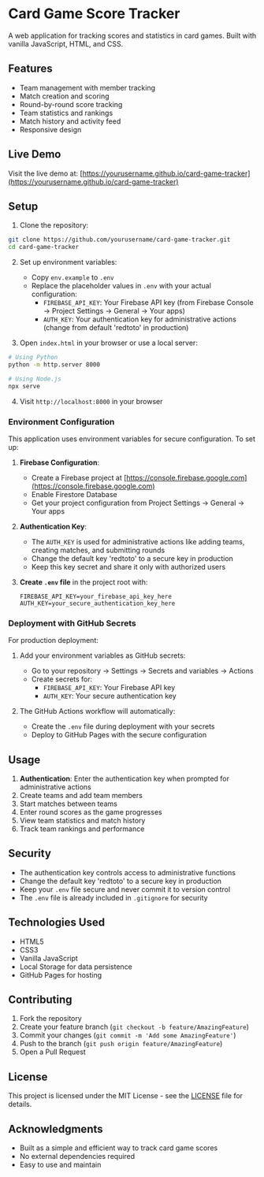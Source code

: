 # Card Game Score Tracker

A web application for tracking scores and statistics in card games. Built with vanilla JavaScript, HTML, and CSS.

## Features

- Team management with member tracking
- Match creation and scoring
- Round-by-round score tracking
- Team statistics and rankings
- Match history and activity feed
- Responsive design

## Live Demo

Visit the live demo at: [https://yourusername.github.io/card-game-tracker](https://yourusername.github.io/card-game-tracker)

## Setup

1. Clone the repository:
```bash
git clone https://github.com/yourusername/card-game-tracker.git
cd card-game-tracker
```

2. Set up environment variables:
   - Copy `env.example` to `.env`
   - Replace the placeholder values in `.env` with your actual configuration:
     - `FIREBASE_API_KEY`: Your Firebase API key (from Firebase Console → Project Settings → General → Your apps)
     - `AUTH_KEY`: Your authentication key for administrative actions (change from default 'redtoto' in production)

3. Open `index.html` in your browser or use a local server:
```bash
# Using Python
python -m http.server 8000

# Using Node.js
npx serve
```

4. Visit `http://localhost:8000` in your browser

### Environment Configuration

This application uses environment variables for secure configuration. To set up:

1. **Firebase Configuration**:
   - Create a Firebase project at [https://console.firebase.google.com](https://console.firebase.google.com)
   - Enable Firestore Database
   - Get your project configuration from Project Settings → General → Your apps

2. **Authentication Key**:
   - The `AUTH_KEY` is used for administrative actions like adding teams, creating matches, and submitting rounds
   - Change the default key 'redtoto' to a secure key in production
   - Keep this key secret and share it only with authorized users

3. **Create `.env` file** in the project root with:
   ```
   FIREBASE_API_KEY=your_firebase_api_key_here
   AUTH_KEY=your_secure_authentication_key_here
   ```

### Deployment with GitHub Secrets

For production deployment:

1. Add your environment variables as GitHub secrets:
   - Go to your repository → Settings → Secrets and variables → Actions
   - Create secrets for:
     - `FIREBASE_API_KEY`: Your Firebase API key
     - `AUTH_KEY`: Your secure authentication key

2. The GitHub Actions workflow will automatically:
   - Create the `.env` file during deployment with your secrets
   - Deploy to GitHub Pages with the secure configuration

## Usage

1. **Authentication**: Enter the authentication key when prompted for administrative actions
2. Create teams and add team members
3. Start matches between teams
4. Enter round scores as the game progresses
5. View team statistics and match history
6. Track team rankings and performance

## Security

- The authentication key controls access to administrative functions
- Change the default key 'redtoto' to a secure key in production
- Keep your `.env` file secure and never commit it to version control
- The `.env` file is already included in `.gitignore` for security

## Technologies Used

- HTML5
- CSS3
- Vanilla JavaScript
- Local Storage for data persistence
- GitHub Pages for hosting

## Contributing

1. Fork the repository
2. Create your feature branch (`git checkout -b feature/AmazingFeature`)
3. Commit your changes (`git commit -m 'Add some AmazingFeature'`)
4. Push to the branch (`git push origin feature/AmazingFeature`)
5. Open a Pull Request

## License

This project is licensed under the MIT License - see the [LICENSE](LICENSE) file for details.

## Acknowledgments

- Built as a simple and efficient way to track card game scores
- No external dependencies required
- Easy to use and maintain 